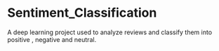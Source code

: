 # Sentiment_Classification
A deep learning project used to analyze reviews and classify them into positive , negative and neutral. 

